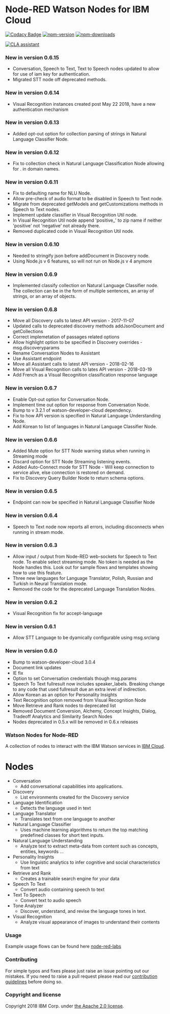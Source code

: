 Node-RED Watson Nodes for IBM Cloud
=====================================

[![Codacy Badge](https://api.codacy.com/project/badge/Grade/4f98536040924add9da4ca1deecb72b4)](https://www.codacy.com/app/BetaWorks-NodeRED-Watson/node-red-node-watson?utm_source=github.com&amp;utm_medium=referral&amp;utm_content=watson-developer-cloud/node-red-node-watson&amp;utm_campaign=Badge_Grade)
[![npm-version](https://img.shields.io/npm/v/node-red-node-watson.svg)](https://www.npmjs.com/package/node-red-node-watson)
[![npm-downloads](https://img.shields.io/npm/dm/node-red-node-watson.svg)](https://www.npmjs.com/package/node-red-node-watson)

<a href="https://cla-assistant.io/watson-developer-cloud/node-red-node-watson"><img src="https://cla-assistant.io/readme/badge/watson-developer-cloud/node-red-node-watson" alt="CLA assistant" /></a>

### New in version 0.6.15
- Conversation, Speech to Text, Text to Speech nodes updated to allow for use of iam key for authentication.
- Migrated STT node off deprecated methods.

### New in version 0.6.14
- Visual Recognition instances created post May 22 2018, have a new authentication mechanism

### New in version 0.6.13
- Added opt-out option for collection parsing of strings in Natural Language Classifier Node.

### New in version 0.6.12
- Fix to collection check in Natural Language Classification Node allowing for . in domain
names.

### New in version 0.6.11
- Fix to defaulting name for NLU Node.
- Allow pre-check of audio format to be disabled in Speech to Text node.
- Migrate from deprecated getModels and getCustomizations methods in Speech to Text nodes.
- Implement update classifier in Visual Recognition Util node.
- In Visual Recognition Util node append 'positive_' to zip name if neither 'positive' not 'negative' not already there.
- Removed duplicated code in Visual Recognition Util node.

### New in version 0.6.10
- Needed to stringify json before addDocument in Discovery node.
- Using Node.js v 6 features, so will not run on Node.js v 4 anymore

### New in version 0.6.9
- Implemented classify collection on Natural Language Classifier node. The collection can be
in the form of multiple sentences, an array of strings, or an array of objects.

### New in version 0.6.8
- Move all Discovery calls to latest API version - 2017-11-07
- Updated calls to deprecated discovery methods addJsonDocument and getCollections
- Correct implemetation of passages related options
- Allow highlight option to be specified in Discovery overrides - msg.discoveryparams
- Rename Conversation Nodes to Assistant
- Use Assistant endpoint
- Move all Assistant calls to latest API version - 2018-02-16
- Move all Visual Recognition calls to lates API version - 2018-03-19
- Add French as a Visual Recognition classification response language

### New in version 0.6.7
- Enable Opt-out option for Conversation Node.
- Implement time out option for response from Conversation Node.
- Bump to v 3.2.1 of watson-developer-cloud dependency.
- Fix to how API version is specified in Natural Language Understanding Node.
- Add Korean to list of languages in Natural Language Classifier Node.

### New in version 0.6.6
- Added Mute option for STT Node warning status when running in Streaming mode
- Discard option for STT Node Streaming listening events.
- Added Auto-Connect mode for STT Node - Will keep connection to service alive,
else connection is restored on demand.
- Fix to Discovery Query Builder Node to return schema options.

### New in version 0.6.5
- Endpoint can now be specified in Natural Language Classifier Node

### New in version 0.6.4
- Speech to Text node now reports all errors, including disconnects when running in stream mode.

### New in version 0.6.3
- Allow input / output from Node-RED web-sockets for Speech to Text node. To
enable select streaming mode. No token is needed as the Node handles this. Look
out for sample flows and templates showing how to use this feature.
- Three new languages for Language Translator, Polish, Russian and Turkish in Neural Translation mode.
- Removed the code for the deprecated Language Translation Nodes.  

### New in version 0.6.2
- Visual Recognition fix for accept-language

### New in version 0.6.1
- Allow STT Language to be dyamically configurable using msg.srclang

### New in version 0.6.0
- Bump to watson-developer-cloud 3.0.4
- Document link updates
- IE fix
- Option to set Conversation credentials though msg.params
- Speech To Text fullresult now includes speaker_labels. Breaking change to any code that used fullresult due an extra level of indirection.
- Allow Korean as an option for Personality Insights
- Text Recognition option removed from Visual Recognition Node
- Move Retrieve and Rank nodes to deprecated list
- Removed Document Conversion, Alchemy, Concept Insights, Dialog, Tradeoff Analytics and Similarity Search Nodes
- Nodes deprecated in 0.5.x will be removed in 0.6.x releases


### Watson Nodes for Node-RED
A collection of nodes to interact with the IBM Watson services in [IBM Cloud](http://bluemix.net).

# Nodes

- Conversation
    - Add conversational capabilities into applications.
- Discovery
    - List environments created for the Discovery service
- Language Identification
    - Detects the language used in text
- Language Translator
    - Translates text from one language to another    
- Natural Language Classifier
    - Uses machine learning algorithms to return the top matching predefined classes for short text inputs.
- Natural Language Understanding
    - Analyze text to extract meta-data from content such as concepts, entities, keywords ...
- Personality Insights
    - Use linguistic analytics to infer cognitive and social characteristics from text
- Retrieve and Rank
    - Creates a trainable search engine for your data  
- Speech To Text
    - Convert audio containing speech to text
- Text To Speech
    - Convert text to audio speech
- Tone Analyzer
    - Discover, understand, and revise the language tones in text.
- Visual Recognition
    - Analyze visual appearance of images to understand their contents

### Usage
Example usage flows can be found here [node-red-labs](https://github.com/watson-developer-cloud/node-red-labs)

### Contributing

For simple typos and fixes please just raise an issue pointing out our mistakes.
If you need to raise a pull request please read our [contribution guidelines](https://github.com/watson-developer-cloud/node-red-node-watson/blob/master/CONTRIBUTING.md)
before doing so.

### Copyright and license

Copyright 2018 IBM Corp. under [the Apache 2.0 license](LICENSE).
